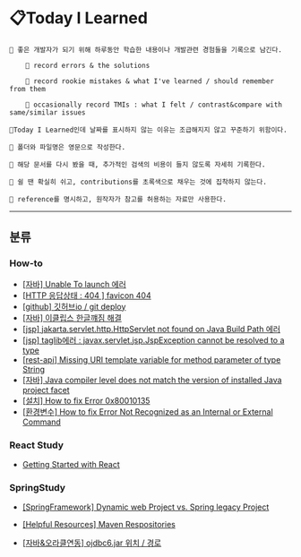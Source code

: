 # 📋Today I Learned

```
📝 좋은 개발자가 되기 위해 하루동안 학습한 내용이나 개발관련 경험들을 기록으로 남긴다.

	🌱 record errors & the solutions

	🌱 record rookie mistakes & what I've learned / should remember from them

	🌱 occasionally record TMIs : what I felt / contrast&compare with same/similar issues

📝Today I Learned인데 날짜를 표시하지 않는 이유는 조급해지지 않고 꾸준하기 위함이다.

📝 폴더와 파일명은 영문으로 작성한다.

📝 해당 문서를 다시 봤을 때, 추가적인 검색의 비용이 들지 않도록 자세히 기록한다.

📝 쉴 땐 확실히 쉬고, contributions를 초록색으로 채우는 것에 집착하지 않는다.

📝 reference를 명시하고, 원작자가 참고를 허용하는 자료만 사용한다.
```

---

## 분류

### How-to

- [[자바] Unable To launch 에러 ](https://github.com/Pyotato/TIL/blob/master/How-to/How_to_solve_UnableToLaunch_Java.md)
- [[HTTP 응답상태 : 404 ] favicon 404](https://github.com/Pyotato/TIL/blob/master/How-to/How-to-fix-404.md)
- [[github] 깃허브io / git deploy](https://github.com/Pyotato/TIL/blob/master/How-to/How-to-git-deploy.md)
- [[자바] 이클립스 한글꺠짐 해결](https://github.com/Pyotato/TIL/blob/master/How-to/How-to-set-encode-eclipse-utf8.md)
- [[jsp] jakarta.servlet.http.HttpServlet not found on Java Build Path 에러](https://github.com/Pyotato/TIL/blob/master/How-to/How-to-buildpath-jakarta_servlet.md)
- [[jsp] taglib에러 : javax.servlet.jsp.JspException cannot be resolved to a type](https://github.com/Pyotato/TIL/blob/master/How-to/How-to-solve-taglibs-error.md)
- [[rest-api] Missing URI template variable for method parameter of type String](https://github.com/Pyotato/TIL/blob/master/How-to/How-to-solve-missing-URI-template-variable-for-method-parameter-of-type-String.md)
- [[자바] Java compiler level does not match the version of installed Java project facet](https://github.com/Pyotato/TIL/blob/master/How-to/How-to-change-Java-compiler-version.md)
- [[설치] How to fix Error 0x80010135](https://github.com/Pyotato/TIL/blob/master/How-to/How-to-fix-Error-0x80010135.md)
- [[환경변수] How to fix Error Not Recognized as an Internal or External Command](https://github.com/Pyotato/TIL/blob/master/How-to/How-to-solve-not-recognized-as-an-internal-or-external-command-error.md)

### React Study

- [Getting Started with React](https://github.com/Pyotato/TIL/blob/master/ReactStudy/day01.md)

### SpringStudy

- [[SpringFramework] Dynamic web Project vs. Spring legacy Project](https://github.com/Pyotato/TIL/blob/master/SpringStudy/DynamicWebProject_vs_SpringLegacyProject.md)

- [[Helpful Resources] Maven Respositories](https://github.com/Pyotato/TIL/blob/master/SpringStudy/helpfulRrcs.md)

- [[자바&오라클연동] ojdbc6.jar 위치 / 경로](https://github.com/Pyotato/TIL/blob/master/SpringStudy/ojdbcLocation.md)
